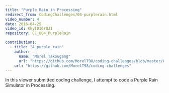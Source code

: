 ```yaml
---
title: "Purple Rain in Processing"
redirect_from: CodingChallenges/04-purplerain.html
video_number: 4
date: 2016-04-25
video_id: KkyIDI6rQJI
repository: CC_004_PurpleRain

contributions:
  - title: "4_purple_rain"
    author:
      name: "Morel Takougang"
      url: "https://github.com/MorelT98/coding-challenges/blob/master/004_purple_rain.py"
    url: "https://github.com/MorelT98/coding-challenges"
---
```




In this viewer submitted coding challenge, I attempt to code a Purple Rain Simulator in Processing.
